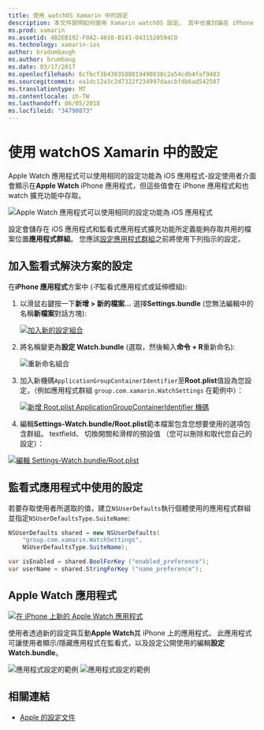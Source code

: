 ```yaml
---
title: 使用 watchOS Xamarin 中的設定
description: 本文件說明如何使用 Xamarin watchOS 設定。 其中也會討論在 iPhone 上使用這些設定在應用程式中，與 Apple Watch 應用程式中的加入監看式應用程式方案時，新增的設定。
ms.prod: xamarin
ms.assetid: 4B2EB192-F0A2-4010-B141-0431520594C0
ms.technology: xamarin-ios
author: bradumbaugh
ms.author: brumbaug
ms.date: 03/17/2017
ms.openlocfilehash: 6cfbcf3b4383588819490838c2a54cdb4faf9403
ms.sourcegitcommit: ea1dc12a3c2d7322f234997daacbfdb6ad542507
ms.translationtype: MT
ms.contentlocale: zh-TW
ms.lasthandoff: 06/05/2018
ms.locfileid: "34790873"
---
```

# <a name="working-with-watchos-settings-in-xamarin"></a>使用 watchOS Xamarin 中的設定

Apple Watch 應用程式可以使用相同的設定功能為 iOS 應用程式-設定使用者介面會顯示在**Apple Watch** iPhone 應用程式，但這些值會在 iPhone 應用程式和也 watch 擴充功能中存取。

![](settings-images/intro.png "Apple Watch 應用程式可以使用相同的設定功能為 iOS 應用程式")

設定會儲存在 iOS 應用程式和監看式應用程式擴充功能所定義能夠存取共用的檔案位置**應用程式群組**。 您應該[設定應用程式群組](~/ios/watchos/app-fundamentals/app-groups.md)之前將使用下列指示的設定。

## <a name="add-settings-in-a-watch-solution"></a>加入監看式解決方案的設定

在**iPhone 應用程式**方案中 (*不*監看式應用程式或延伸模組):

1. 以滑鼠右鍵按一下**新增 > 新的檔案...** 選擇**Settings.bundle** (您無法編輯中的名稱**新檔案**對話方塊):

   [![](settings-images/settings-add-sml.png "加入新的設定組合")](settings-images/settings-add.png#lightbox)

2. 將名稱變更為**設定 Watch.bundle** (選取，然後輸入**命令 + R**重新命名):

   ![](settings-images/settings-rename.png "重新命名組合")

3. 加入新機碼`ApplicationGroupContainerIdentifier`至**Root.plist**值設為您設定，（例如應用程式群組 `group.com.xamarin.WatchSettings` 在範例中）：

   [ ![](settings-images/settings-appgroup-sml.png "新增 Root.plist ApplicationGroupContainerIdentifier 機碼")](settings-images/settings-appgroup.png#lightbox)

4. 編輯**Settings-Watch.bundle/Root.plist**範本檔案包含您想要使用的選項包含群組。
  textfield、 切換開關和滑桿的預設值 （您可以刪除和取代您自己的設定）：

  [![](settings-images/rootplist-sml.png "編輯 Settings-Watch.bundle/Root.plist")](settings-images/rootplist.png#lightbox)


## <a name="use-settings-in-the-watch-app"></a>監看式應用程式中使用的設定

若要存取使用者所選取的值，建立`NSUserDefaults`執行個體使用的應用程式群組並指定`NSUserDefaultsType.SuiteName`:

```csharp
NSUserDefaults shared = new NSUserDefaults(
    "group.com.xamarin.WatchSettings",
    NSUserDefaultsType.SuiteName);

var isEnabled = shared.BoolForKey ("enabled_preference");
var userName = shared.StringForKey ("name_preference");
```

## <a name="apple-watch-app"></a>Apple Watch 應用程式

[![](settings-images/settings-app-sml.png "在 iPhone 上新的 Apple Watch 應用程式")](settings-images/settings-app.png#lightbox)

使用者透過新的設定與互動**Apple Watch**其 iPhone 上的應用程式。 此應用程式可讓使用者顯示/隱藏應用程式在監看式，以及設定公開使用的編輯**設定 Watch.bundle**。

![](settings-images/applewatch-1.png "應用程式設定的範例") ![](settings-images/applewatch-2.png "應用程式設定的範例")



## <a name="related-links"></a>相關連結

- [Apple 的設定文件](https://developer.apple.com/library/prerelease/ios/documentation/General/Conceptual/WatchKitProgrammingGuide/Settings.html#//apple_ref/doc/uid/TP40014969-CH22-SW1)
